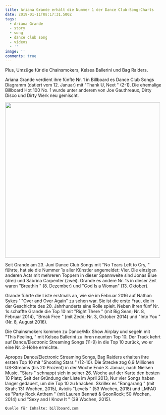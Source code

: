 ```yaml
---
title: Ariana Grande erhält die Nummer 1 der Dance Club-Song-Charts
date: 2019-01-11T08:17:31.500Z
tags:
  - Ariana Grande
  - story
  - song
  - dance club song
  - videos
  - ''
image: ''
comments: true
---
```

Plus, Umzüge für die Chainsmokers, Kelsea Ballerini und Bag Raiders.

Ariana Grande verdient ihre fünfte Nr. 1 in Billboard es Dance Club Songs Diagramm (datiert vom 12. Januar) mit  "Thank U, Next " (2-1). Die ehemalige Billboard Hot 100 No. 1 wurde unter anderem von Joe Gauthreaux, Dirty Disco und Dirty Werk neu gemischt.

<img src="https://images.hellogiggles.com/uploads/2019/01/10124509/Ariana-Grande-e1547153159451.jpg" alt=" " height="500" width="">

Seit Grande am 23. Juni Dance Club Songs mit "No Tears Left to Cry, " führte, hat sie die Nummer 1s aller Künstler angemeldet: Vier. Die einzigen anderen Acts mit mehreren Toppern in dieser Spannweite sind Jonas Blue (drei) und Sabrina Carpenter (zwei). Grande es andere Nr. 1s in dieser Zeit waren  "Breathin " (8. Dezember) und  "God Is a Woman" (13. Oktober).

Grande führte die Liste erstmals an, wie sie im Februar 2016 auf Nathan Sykes '  "Over and Over Again" zu sehen war. Sie ist die erste Frau, die in der Geschichte des 20. Jahrhunderts eine Rolle spielt. Neben ihren fünf Nr. 1s schaffte Grande die Top 10 mit "Right There " (mit Big Sean; Nr. 8, Februar 2014),  "Break Free " (mit Zedd; Nr. 3, Oktober 2014) und  "Into You " (Nr. 8, August 2016).

Die Chainsmokers kommen zu Dance/Mix Show Airplay und segeln mit "This Feeling, " mit Kelsea Ballerini zu ihren neunten Top 10. Der Track kehrt auf Dance/Electronic Streaming Songs (11-9) in die Top 10 zurück, wo er eine Nr. 3-Höhe erreichte.

Apropos Dance/Electronic Streaming Songs, Bag Raiders erhalten ihre ersten Top 10 mit  "Shooting Stars " (12-10). Die Strecke zog 6,9 Millionen US-Streams (bis 20 Prozent) in der Woche Ende 3. Januar, nach Nielsen Music.  "Stars " schnappt sich in seiner 26. Woche auf der Karte den besten 10 Platz; Seit der Gründung der Liste im April 2013, Nur vier Songs haben länger gedauert, um die Top 10 zu knacken: Skrillex es  "Bangarang " (mit Sirah; 131 Wochen, 2015), Aviciis  "Levels " (53 Wochen, 2018) und LMFAO es  "Party Rock Anthem " (mit Lauren Bennett & GoonRock; 50 Wochen, 2014) und  "Sexy and I Know It " (39 Wochen, 2015).

```
Quelle für Inhalte: billboard.com
```
